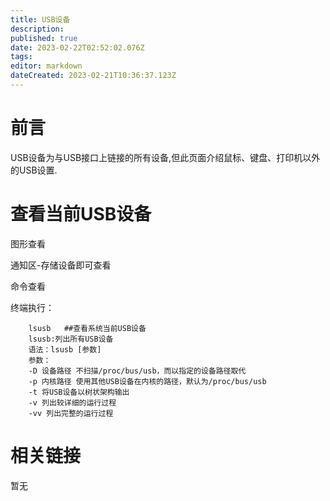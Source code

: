 ```yaml
---
title: USB设备
description: 
published: true
date: 2023-02-22T02:52:02.076Z
tags: 
editor: markdown
dateCreated: 2023-02-21T10:36:37.123Z
---
```


# 前言
USB设备为与USB接口上链接的所有设备,但此页面介绍鼠标、键盘、打印机以外的USB设置.
# 查看当前USB设备
图形查看

通知区-存储设备即可查看


命令查看

终端执行：
```
    lsusb   ##查看系统当前USB设备
    lsusb:列出所有USB设备
    语法：lsusb [参数]
    参数：
    -D 设备路径 不扫描/proc/bus/usb，而以指定的设备路径取代
    -p 内核路径 使用其他USB设备在内核的路径，默认为/proc/bus/usb
    -t 将USB设备以树状架构输出
    -v 列出较详细的运行过程
    -vv 列出完整的运行过程
```
# 相关链接
暂无